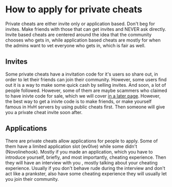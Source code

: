 # How to apply for private cheats

Private cheats are either invite only or application based. Don't beg for invites. Make friends with those that can get invites and NEVER ask directly. Invite based cheats are centered around the idea that the community chooses who gets in, while application based cheats are mostly for when the admins want to vet everyone who gets in, which is fair as well.

## Invites

Some private cheats have a invitation code for it's users so share out, in order to let their friends can join their community. However, some users find out it is a way to make some quick cash by selling invites. And soon, a lot of people followed. However, some of them are maybe scammers who claimed to have inivte code for sale, which we will cover [in a later page](misc). However, the best way to get a inivte code is to make friends, or make yourself famous in HvH servers by using public cheats first. Then someone will give you a private cheat invite soon after.

## Applications

There are private cheats allow applications for people to apply. Some of them have a limited application slot \(ev0lve\) while some didn't \(Novolinehook\). Mostly if you made an application, which you have to introduce yourself, briefly, and most importantly, cheating experience. Then they will have an interview with you , mostly talking about your cheating experience. Usually if you don't behave rude during the interview and don't act like a prankster, also have some cheating experience they will usually let you join their community.

